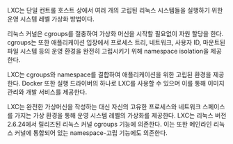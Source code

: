 LXC는 단일 컨트롤 호스트 상에서 여러 개의 고립된 리눅스 시스템들을 실행하기 위한 운영 시스템 레벨 가상화 방법이다.

리눅스 커널은 cgroups를 절충하여 가상화 머신을 시작할 필요없이 자원 할당을 한다.
cgroups는 또한 애플리케이션 입장에서 프로세스 트리, 네트워크, 사용자 ID, 마운트된 파일 시스템 등의 운영 환경을 완전히 고립시키기 위해 namespace isolation을 제공한다.

LXC는 cgroups와 namespace를 결합하여 애플리케이션을 위한 고립된 환경을 제공한다.
Docker 또한 실행 드라이버의 하나로 LXC를 사용할 수 있으며 이를 통해 이미지 관리와 개발 서비스를 제공한다.

LXC는 완전한 가상머신을 작성하는 대신 자신의 고유한 프로세스와 네트워크 스페이스를 가지는 가상 환경을 통해 운영 시스템 레벨의 가상화를 제공한다.
LXC는 리눅스 버전  2.6.24에서 릴리즈된 리눅스 커널 cgroups 기능에 의존한다. 이는 또한 메인라인 리눅스 커널에 통합되어 있는 namespace-고립 기능에도 의존한다.